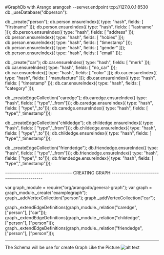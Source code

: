 #GraphDb with Arango
arangosh --server.endpoint tcp://127.0.0.1:8530
db._useDatabase("dbperson"):

db._create("person");
db.person.ensureIndex({ type: "hash", fields: [ "firstname" ]});
db.person.ensureIndex({ type: "hash", fields: [ "lastname" ]});
db.person.ensureIndex({ type: "hash", fields: [ "address" ]});
db.person.ensureIndex({ type: "hash", fields: [ "hobies" ]});
db.person.ensureIndex({ type: "hash", fields: [ "timestamp" ]});
db.person.ensureIndex({ type: "hash", fields: [ "gender" ]});
db.person.ensureIndex({ type: "hash", fields: [ "email" ]});

db._create("car");
db.car.ensureIndex({ type: "hash", fields: [ "merk" ]});
db.car.ensureIndex({ type: "hash", fields: [ "no_car" ]});
db.car.ensureIndex({ type: "hash", fields: [ "color" ]});
db.car.ensureIndex({ type: "hash", fields: [ "manufacture" ]});
db.car.ensureIndex({ type: "hash", fields: [ "timestamp" ]});
db.car.ensureIndex({ type: "hash", fields: [ "category" ]});


db._createEdgeCollection("caredge");
db.caredge.ensureIndex({ type: "hash", fields: [ "type","_from"]});
db.caredge.ensureIndex({ type: "hash", fields: [ "type","_to"]});
db.caredge.ensureIndex({ type: "hash", fields: [ "type","_timestamp"]});

db._createEdgeCollection("childedge");
db.childedge.ensureIndex({ type: "hash", fields: [ "type","_from"]});
db.childedge.ensureIndex({ type: "hash", fields: [ "type","_to"]});
db.childedge.ensureIndex({ type: "hash", fields: [ "type","_timestamp"]});

db._createEdgeCollection("friendedge");
db.friendedge.ensureIndex({ type: "hash", fields: [ "type","_from"]});
db.friendedge.ensureIndex({ type: "hash", fields: [ "type","_to"]});
db.friendedge.ensureIndex({ type: "hash", fields: [ "type","_timestamp"]});

---------------------------------- CREATING GRAPH -------------------------------------------

var graph_module =  require("org/arangodb/general-graph");
var graph = graph_module._create("examplegraph");
graph._addVertexCollection("person");
graph._addVertexCollection("car");

graph._extendEdgeDefinitions(graph_module._relation("caredge", ["person"], ["car"]));
graph._extendEdgeDefinitions(graph_module._relation("childedge", ["person"], ["person"]));
graph._extendEdgeDefinitions(graph_module._relation("friendedge", ["person"], ["person"]));

--------------------------------------------------------------------------------------------------------------------
The Schema will be use for create Graph Like the Picture
![alt text](https://github.com/ridergalau/simple-example-projects/blob/master/arango-connector-example/src/main/resources/graph%20plan.png)
